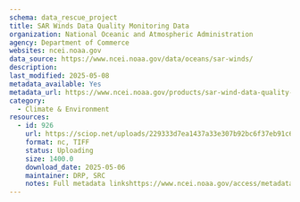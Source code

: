 ```yaml
---
schema: data_rescue_project 
title: SAR Winds Data Quality Monitoring Data
organization: National Oceanic and Atmospheric Administration
agency: Department of Commerce
websites: ncei.noaa.gov
data_source: https://www.ncei.noaa.gov/data/oceans/sar-winds/
description: 
last_modified: 2025-05-08
metadata_available: Yes
metadata_url: https://www.ncei.noaa.gov/products/sar-wind-data-quality-monitoring
category:
  - Climate & Environment 
resources:
  - id: 926
    url: https://sciop.net/uploads/229333d7ea1437a33e307b92bc6f37eb91c6a56c
    format: nc, TIFF
    status: Uploading
    size: 1400.0
    download_date: 2025-05-06
    maintainer: DRP, SRC
    notes: Full metadata linkshttps://www.ncei.noaa.gov/access/metadata/landing-page/bin/iso?id=gov.noaa.nodcSAR-Winds-RCM,https://www.ncei.noaa.gov/access/metadata/landing-page/bin/iso?id=gov.noaa.nodcSAR-Winds-RADARSAT2,https://www.ncei.noaa.gov/access/metadata/landing-page/bin/iso?id=gov.noaa.nodcSAR-Winds-Sentinel1Alternate torrent location https://academictorrents.com/details/229333d7ea1437a33e307b92bc6f37eb91c6a56c
---
```

